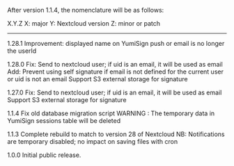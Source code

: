 After version 1.1.4, the nomenclature will be as follows:

X.Y.Z
X: major
Y: Nextcloud version
Z: minor or patch

-----------------------------------------
1.28.1
	Improvement: displayed name on YumiSign push or email is no longer the userId

1.28.0
	Fix: Send to nextcloud user; if uid is an email, it will be used as email
	Add: Prevent using self signature if email is not defined for the current user or uid is not an email
	Support S3 external storage for signature

1.27.0
	Fix: Send to nextcloud user; if uid is an email, it will be used as email
	Support S3 external storage for signature

1.1.4
	Fix old database migration script
	WARNING : The temporary data in YumiSign sessions table will be deleted

1.1.3
	Complete rebuild to match to version 28 of Nextcloud
	NB: Notifications are temporary disabled; no impact on saving files with cron

1.0.0
     Initial public release.
